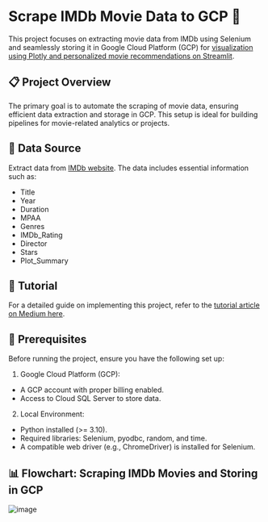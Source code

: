 # Scrape IMDb Movie Data to GCP 🚀
This project focuses on extracting movie data from IMDb using Selenium and seamlessly storing it in Google Cloud Platform (GCP) for [visualization using Plotly and personalized movie recommendations on Streamlit](https://github.com/Hannahnv/IMDb-Movies-Dashboard-Recommender-App).

## 📋 Project Overview
The primary goal is to automate the scraping of movie data, ensuring efficient data extraction and storage in GCP. This setup is ideal for building pipelines for movie-related analytics or projects.

## 📂 Data Source
Extract data from [IMDb website](https://www.imdb.com/search/title/?title_type=feature&release_date=2013-01-01%2C2024-12-31&user_rating=6.5%2C10&languages=en). The data includes essential information such as:
* Title
* Year
* Duration
* MPAA
* Genres
* IMDb_Rating
* Director
* Stars
* Plot_Summary

## 📖 Tutorial
For a detailed guide on implementing this project, refer to the [tutorial article on Medium here](https://medium.com/ai-advances/how-i-scraped-10k-imdb-movies-and-stored-them-on-gcp-effortlessly-246d348360f0).

## 📜 Prerequisites
Before running the project, ensure you have the following set up:

1. Google Cloud Platform (GCP):
* A GCP account with proper billing enabled.
* Access to Cloud SQL Server to store data.
2. Local Environment:
* Python installed (>= 3.10).
* Required libraries: Selenium, pyodbc, random, and time.
* A compatible web driver (e.g., ChromeDriver) is installed for Selenium.
## 📊 Flowchart: Scraping IMDb Movies and Storing in GCP
![image](https://github.com/user-attachments/assets/605710a3-bea2-4182-a9ef-2ea8e5997b10)
